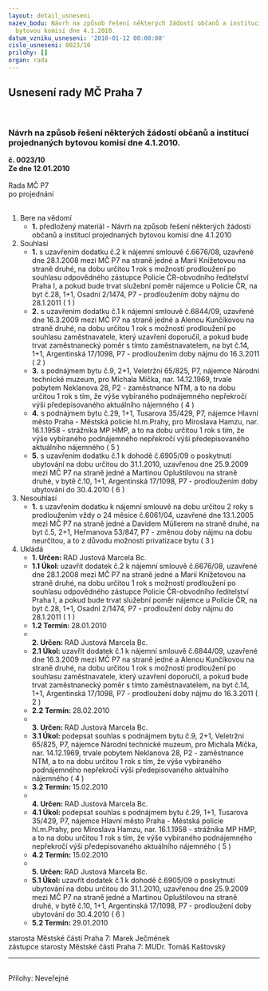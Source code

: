 ```yaml
---
layout: detail_usneseni
nazev_bodu: Návrh na způsob řešení některých žádostí občanů a institucí projednaných
  bytovou komisí dne 4.1.2010.
datum_vzniku_usneseni: '2010-01-12 00:00:00'
cislo_usneseni: 0023/10
prilohy: []
organ: rada
---
```

<div id="ucUsn_pList" class="usn">
	<span><h2>Usnesení rady MČ Praha 7 </h2>
<br></span><div class="standBody">
<span><h3>Návrh na způsob řešení některých žádostí občanů a institucí projednaných bytovou komisí dne 4.1.2010.</h3></span><div class="center">
		<strong>č. 0023/10</strong><br>
	</div>
<div class="center">
		<strong>Ze dne 12.01.2010</strong><br><br>
	</div>Rada MČ P7<br> po projednání<br><br><ol>
<li>Bere na vědomí<ul><li>
<strong>1.</strong> předložený materiál - Návrh na způsob řešení některých žádostí občanů a institucí projednaných bytovou komisí dne 4.1.2010</li></ul>
</li>
<li>Souhlasí<ul>
<li>
<strong>1.</strong> s uzavřením dodatku č.2 k nájemní smlouvě č.6676/08, uzavřené dne 28.1.2008 mezi MČ P7 na straně jedné a Marií Knížetovou na straně druhé, na dobu určitou 1 rok s možností prodloužení po souhlasu odpovědného zástupce Policie ČR-obvodního ředitelství Praha I, a pokud bude trvat služební poměr nájemce u Policie ČR, na byt č.28, 1+1, Osadní 2/1474, P7 - prodloužením doby nájmu do 28.1.2011  ( 1 )</li>
<li>
<strong>2.</strong> s uzavřením dodatku č.1 k nájemní smlouvě č.6844/09, uzavřené dne 16.3.2009 mezi MČ P7 na straně jedné a Alenou Kunčíkovou na straně druhé, na dobu určitou 1 rok s možností prodloužení po souhlasu zaměstnavatele, který uzavření doporučil, a pokud bude trvat zaměstnanecký poměr s tímto zaměstnavatelem, na byt č.14, 1+1, Argentinská 17/1098, P7 - prodloužením doby nájmu do 16.3.2011  ( 2 )</li>
<li>
<strong>3.</strong> s podnájmem bytu č.9, 2+1, Veletržní 65/825, P7, nájemce Národní technické muzeum, pro Michala Míčka, nar. 14.12.1969, trvale pobytem Neklanova 28, P2 - zaměstnance NTM, a to na dobu určitou 1 rok s tím, že výše vybíraného podnájemného nepřekročí výši předepisovaného aktuálního nájemného  ( 4 )</li>
<li>
<strong>4.</strong> s podnájmem bytu č.29, 1+1, Tusarova 35/429, P7, nájemce Hlavní město Praha - Městská policie hl.m.Prahy, pro Miroslava Hamzu, nar. 16.1.1958 - strážníka MP HMP, a to na dobu určitou 1 rok s tím, že výše vybíraného podnájemného nepřekročí výši předepisovaného aktuálního nájemného  ( 5 )</li>
<li>
<strong>5.</strong> s uzavřením dodatku č.1 k dohodě č.6905/09 o poskytnutí ubytování na dobu určitou do 31.1.2010, uzavřenou dne 25.9.2009 mezi MČ P7 na straně jedné a Martinou Opluštilovou na straně druhé, v bytě č.10, 1+1, Argentinská 17/1098, P7 - prodloužením doby ubytování do 30.4.2010  ( 6 )</li>
</ul>
</li>
<li>Nesouhlasí<ul><li>
<strong>1.</strong> s uzavřením dodatku k nájemní smlouvě na dobu určitou 2 roky s prodloužením vždy o 24 měsíce č.6061/04, uzavřené dne 13.1.2005 mezi MČ P7 na straně jedné a Davidem Müllerem na straně druhé, na byt č.5, 2+1, Heřmanova 53/847, P7 - změnou doby nájmu na dobu neurčitou, a to z důvodu možnosti privatizace bytu   ( 3 )   </li></ul>
</li>
<li>Ukládá<ul>
<li>
<strong>1. Určen: </strong>RAD Justová Marcela Bc.</li>
<li>
<strong>1.1 Úkol: </strong>uzavřít dodatek č.2 k nájemní smlouvě č.6676/08, uzavřené dne 28.1.2008 mezi MČ P7 na straně jedné a Marií Knížetovou na straně druhé, na dobu určitou 1 rok s možností prodloužení po souhlasu odpovědného zástupce Policie ČR-obvodního ředitelství Praha I, a pokud bude trvat služební poměr nájemce u Policie ČR, na byt č.28, 1+1, Osadní 2/1474, P7 - prodloužení doby nájmu do 28.1.2011  ( 1 )</li>
<li>
<strong>1.2 Termín: </strong>28.01.2010</li>
<li>
<strong><br>2. Určen: </strong>RAD Justová Marcela Bc.</li>
<li>
<strong>2.1 Úkol: </strong>uzavřít dodatek č.1 k nájemní smlouvě č.6844/09, uzavřené dne 16.3.2009 mezi MČ P7 na straně jedné a Alenou Kunčíkovou na straně druhé, na dobu určitou 1 rok s možností prodloužení po souhlasu zaměstnavatele, který uzavření doporučil, a pokud bude trvat zaměstnanecký poměr s tímto zaměstnavatelem, na byt č.14, 1+1, Argentinská 17/1098, P7 - prodloužení doby nájmu do 16.3.2011  ( 2 )</li>
<li>
<strong>2.2 Termín: </strong>28.02.2010</li>
<li>
<strong><br>3. Určen: </strong>RAD Justová Marcela Bc.</li>
<li>
<strong>3.1 Úkol: </strong>podepsat souhlas s podnájmem bytu č.9, 2+1, Veletržní 65/825, P7, nájemce Národní technické muzeum, pro Michala Míčka, nar. 14.12.1969, trvale pobytem Neklanova 28, P2 - zaměstnance NTM, a to na dobu určitou 1 rok s tím, že výše vybíraného podnájemného nepřekročí výši předepisovaného aktuálního nájemného  ( 4 )</li>
<li>
<strong>3.2 Termín: </strong>15.02.2010</li>
<li>
<strong><br>4. Určen: </strong>RAD Justová Marcela Bc.</li>
<li>
<strong>4.1 Úkol: </strong>podepsat souhlas s podnájmem bytu č.29, 1+1, Tusarova 35/429, P7, nájemce Hlavní město Praha - Městská policie hl.m.Prahy, pro Miroslava Hamzu, nar. 16.1.1958 - strážníka MP HMP, a to na dobu určitou 1 rok s tím, že výše vybíraného podnájemného nepřekročí výši předepisovaného aktuálního nájemného  ( 5 )</li>
<li>
<strong>4.2 Termín: </strong>15.02.2010</li>
<li>
<strong><br>5. Určen: </strong>RAD Justová Marcela Bc.</li>
<li>
<strong>5.1 Úkol: </strong>uzavřít dodatek č.1 k dohodě č.6905/09 o poskytnutí ubytování na dobu určitou do 31.1.2010, uzavřenou dne 25.9.2009 mezi MČ P7 na straně jedné a Martinou Opluštilovou na straně druhé, v bytě č.10, 1+1, Argentinská 17/1098, P7 - prodloužení doby ubytování do 30.4.2010  ( 6 )</li>
<li>
<strong>5.2 Termín: </strong>29.01.2010</li>
</ul>
</li>
</ol>starosta Městské části Praha 7: Marek Ječmének<br>zástupce starosty Městské části Praha 7: MUDr. Tomáš Kaštovský <hr>
<br>Přílohy: Neveřejné</div>
</div>